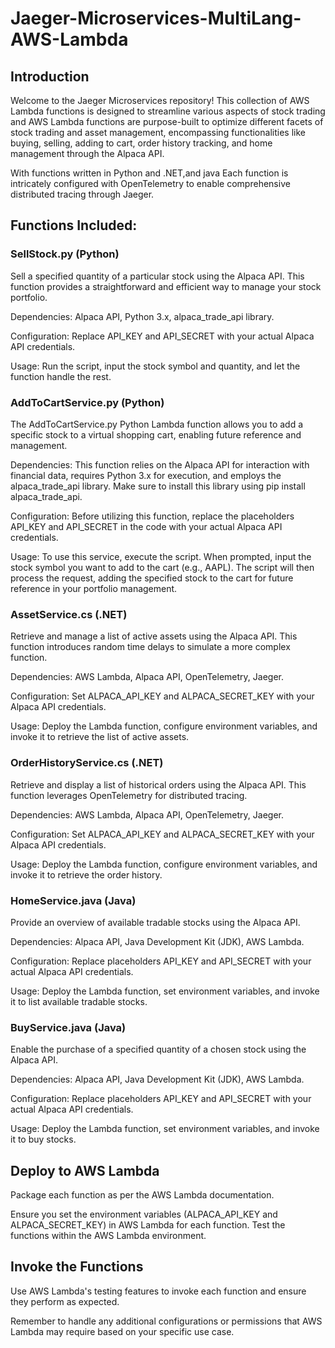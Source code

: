 # Jaeger-Microservices-MultiLang-AWS-Lambda

## Introduction

Welcome to the Jaeger Microservices repository! This collection of AWS Lambda functions is designed to streamline various aspects of stock trading and AWS Lambda functions are purpose-built to optimize different facets of stock trading and asset management, encompassing functionalities like buying, selling, adding to cart, order history tracking, and home management through the Alpaca API.

With functions written in Python and .NET,and java  Each function is intricately configured with OpenTelemetry to enable comprehensive distributed tracing through Jaeger.

## Functions Included:

### SellStock.py (Python)

Sell a specified quantity of a particular stock using the Alpaca API. This function provides a straightforward and efficient way to manage your stock portfolio.

Dependencies: Alpaca API, Python 3.x, alpaca_trade_api library.

Configuration: Replace API_KEY and API_SECRET with your actual Alpaca API credentials.

Usage: Run the script, input the stock symbol and quantity, and let the function handle the rest.

### AddToCartService.py (Python)

The AddToCartService.py Python Lambda function allows you to add a specific stock to a virtual shopping cart, enabling future reference and management.

Dependencies: This function relies on the Alpaca API for interaction with financial data, requires Python 3.x for execution, and employs the alpaca_trade_api library. Make sure to install this library using pip install alpaca_trade_api.

Configuration: Before utilizing this function, replace the placeholders API_KEY and API_SECRET in the code with your actual Alpaca API credentials.

Usage: To use this service, execute the script. When prompted, input the stock symbol you want to add to the cart (e.g., AAPL). The script will then process the request, adding the specified stock to the cart for future reference in your portfolio management.


### AssetService.cs (.NET)

Retrieve and manage a list of active assets using the Alpaca API. This function introduces random time delays to simulate a more complex function.

Dependencies: AWS Lambda, Alpaca API, OpenTelemetry, Jaeger.

Configuration: Set ALPACA_API_KEY and ALPACA_SECRET_KEY with your Alpaca API credentials.

Usage: Deploy the Lambda function, configure environment variables, and invoke it to retrieve the list of active assets.

### OrderHistoryService.cs (.NET)

Retrieve and display a list of historical orders using the Alpaca API. This function leverages OpenTelemetry for distributed tracing.

Dependencies: AWS Lambda, Alpaca API, OpenTelemetry, Jaeger.

Configuration: Set ALPACA_API_KEY and ALPACA_SECRET_KEY with your Alpaca API credentials.

Usage: Deploy the Lambda function, configure environment variables, and invoke it to retrieve the order history.

### HomeService.java (Java)

Provide an overview of available tradable stocks using the Alpaca API.

Dependencies: Alpaca API, Java Development Kit (JDK), AWS Lambda.

Configuration: Replace placeholders API_KEY and API_SECRET with your actual Alpaca API credentials.

Usage: Deploy the Lambda function, set environment variables, and invoke it to list available tradable stocks.

### BuyService.java (Java)

Enable the purchase of a specified quantity of a chosen stock using the Alpaca API.

Dependencies: Alpaca API, Java Development Kit (JDK), AWS Lambda.

Configuration: Replace placeholders API_KEY and API_SECRET with your actual Alpaca API credentials.

Usage: Deploy the Lambda function, set environment variables, and invoke it to buy stocks.

## Deploy to AWS Lambda

Package each function as per the AWS Lambda documentation.

Ensure you set the environment variables (ALPACA_API_KEY and ALPACA_SECRET_KEY) in AWS Lambda for each function.
Test the functions within the AWS Lambda environment.

## Invoke the Functions

Use AWS Lambda's testing features to invoke each function and ensure they perform as expected.

Remember to handle any additional configurations or permissions that AWS Lambda may require based on your specific use case.










